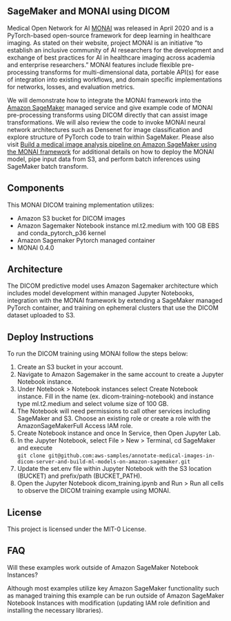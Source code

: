 ## SageMaker and MONAI using DICOM

Medical Open Network for AI [MONAI](http://monai.io) was released in April 2020 and is a PyTorch-based open-source framework for deep learning in healthcare imaging.  As stated on their website, project MONAI is an initiative “to establish an inclusive community of AI researchers for the development and exchange of best practices for AI in healthcare imaging across academia and enterprise researchers.”  MONAI features include flexible pre-processing transforms for multi-dimensional data, portable API(s) for ease of integration into existing workflows, and domain specific implementations for networks, losses, and evaluation metrics.

We will demonstrate how to integrate the MONAI framework into the [Amazon SageMaker](https://aws.amazon.com/sagemaker/) managed service and give example code of MONAI pre-processing transforms using DICOM directly that can assist image transformations.  We will also review the code to invoke MONAI neural network architectures such as Densenet for image classification and explore structure of PyTorch code to train within SageMaker.  Please also visit [Build a medical image analysis pipeline on Amazon SageMaker using the MONAI framework](https://aws.amazon.com/blogs/industries/build-a-medical-image-analysis-pipeline-on-amazon-sagemaker-using-the-monai-framework/) for additional details on how to deploy the MONAI model, pipe input data from S3, and perform batch inferences using SageMaker batch transform.


## Components

This MONAI DICOM training mplementation utilizes:

- Amazon S3 bucket for DICOM images
- Amazon Sagemaker Notebook instance ml.t2.medium with 100 GB EBS and conda_pytorch_p36 kernel
- Amazon Sagemaker Pytorch managed container
- MONAI 0.4.0


## Architecture

The DICOM predictive model uses Amazon Sagemaker architecture which includes model development within managed Jupyter Notebooks, integration with the MONAI framework by extending a SageMaker managed PyTorch container, and training on ephemeral clusters that use the DICOM dataset uploaded to S3.

## Deploy Instructions

To run the DICOM training using MONAI follow the steps below:

<ol>
<li>Create an S3 bucket in your account. 
<li>Navigate to Amazon Sagemaker in the same account to create a Jupyter Notebook instance.
<li>Under Notebook > Notebook instances select Create Notebook instance. Fill in the name (ex. dicom-training-notebook) and instance type ml.t2.medium and select volume size of 100 GB.
<li>The Notebook will need permissions to call other services including SageMaker and S3.  Choose an existing role or create a role with the AmazonSageMakerFull Access IAM role.  
<li>Create Notebook instance and once In Service, then Open Jupyter Lab.
<li>In the Jupyter Notebook, select File > New > Terminal, cd SageMaker and execute
    <br/><code>git clone git@github.com:aws-samples/annotate-medical-images-in-dicom-server-and-build-ml-models-on-amazon-sagemaker.git</code>
<li>Update the set.env file within Jupyter Notebook with the S3 location (BUCKET) and prefix/path (BUCKET_PATH).
<li>Open the Jupyter Notebook dicom_training.ipynb and Run > Run all cells to observe the DICOM training example using MONAI.
</ol>

## License

This project is licensed under the MIT-0 License.


## FAQ
Will these examples work outside of Amazon SageMaker Notebook Instances?

Although most examples utilize key Amazon SageMaker functionality such as managed training this example can be run outside of Amazon SageMaker Notebook Instances with modification (updating IAM role definition and installing the necessary libraries).